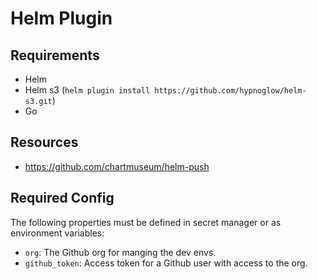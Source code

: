 # Helm Plugin

## Requirements

- Helm
- Helm s3 (`helm plugin install https://github.com/hypnoglow/helm-s3.git`)
- Go

## Resources

- https://github.com/chartmuseum/helm-push

## Required Config

The following properties must be defined in secret manager or as environment variables:

- `org`: The Github org for manging the dev envs.
- `github_token`: Access token for a Github user with access to the org.
